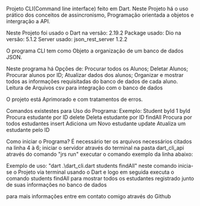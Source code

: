 Projeto CLI(Command line interface) feito em Dart.
Neste Projeto há o uso prático dos conceitos de assincronismo, Programação orientada a objetos e intergração a API.

Neste Projeto foi usado o Dart na versão: 2.19.2
Package usado: Dio na versão: 5.1.2
Server usado: json_rest_server 1.2.2

O programa CLI tem como Objeto a organização de um banco de dados JSON.


Neste programa há Opções de:
Procurar todos os Alunos;
Deletar Alunos;
Procurar alunos por ID;
Atualizar dados dos alunos;
Organizar e mostrar todos as informações requisitadas do banco de dados de cada aluno.
Leitura de Arquivos csv para integração com o banco de dados


O projeto está Aprimorado e com tratamentos de erros.

Comandos existestes para Uso do Programa:
 Exemplo: Student byId 1
  byId      Procura estudante por ID
  delete    Deleta estudante por ID
  findAll   Procura por todos estudantes
  insert    Adiciona um Novo estudante
  update    Atualiza um estudante pelo ID


Como iniciar o Programa?
É necessário ter os arquivos necessários citados na linha 4 à 6;
iniciar o servidor através do terminal na pasta dart_cli_api através do comando "jrs run"
executar o comando exemplo da linha abaixo:

  Exemplo de uso: "dart .\dart_cli.dart students findAll" neste comando inicia-se o Projeto via terminal usando o Dart e logo em seguida executa
  o comando students findAll para mostrar todos os estudantes registrado junto de suas informações no banco de dados


para mais informações entre em contato comigo através do Github